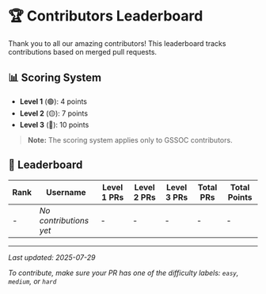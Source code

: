 # 🏆 Contributors Leaderboard

Thank you to all our amazing contributors! This leaderboard tracks contributions based on merged pull requests.

## 📊 Scoring System

- **Level 1** (🟢): 4 points
- **Level 2** (🟡): 7 points  
- **Level 3** (🔴): 10 points

> **Note:** The scoring system applies only to GSSOC contributors.

## 🎯 Leaderboard

| Rank | Username | Level 1 PRs | Level 2 PRs | Level 3 PRs | Total PRs | Total Points |
|------|----------|-------------|-------------|-------------|-----------|--------------|
| - | *No contributions yet* | - | - | - | - | - |

---

*Last updated: 2025-07-29*

*To contribute, make sure your PR has one of the difficulty labels: `easy`, `medium`, or `hard`*
